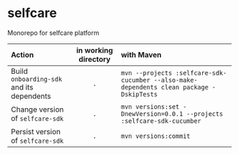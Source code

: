 # selfcare
Monorepo for selfcare platform

| Action                                    |  in working directory  | with Maven                                                                               |
|:------------------------------------------|:----------------------:|:-----------------------------------------------------------------------------------------|
| Build `onboarding-sdk` and its dependents |          `.`           | `mvn --projects :selfcare-sdk-cucumber --also-make-dependents clean package -DskipTests` |
| Change version  of `selfcare-sdk`         |          `.`           | `mvn versions:set -DnewVersion=0.0.1 --projects :selfcare-sdk-cucumber  `                |
| Persist version  of `selfcare-sdk`        |          `.`           | `mvn versions:commit   `                                                                 |
